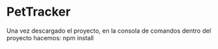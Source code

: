 ﻿# PetTracker

Una vez descargado el proyecto, en la consola de comandos dentro del proyecto hacemos: npm install
